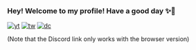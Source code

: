 ### Hey! Welcome to my profile! Have a good day ✨💖

[![yt](https://user-images.githubusercontent.com/114159361/219943697-a2865e2d-8d30-4ae0-9615-d5ad379a9e9b.png)](https://www.youtube.com/channel/UCupnIKmIRVbjeBonBzb8b0w) 
[![tw](https://user-images.githubusercontent.com/114159361/219943790-47112336-19a4-44bc-9b3b-6c438bfc61b8.png)](https://twitter.com/realcrocc) [![dc](https://user-images.githubusercontent.com/114159361/219943950-3933b3d3-07e2-443b-8914-029b35cbe130.png)](https://discordapp.com/users/340817479616036875)

(Note that the Discord link only works with the browser version)


